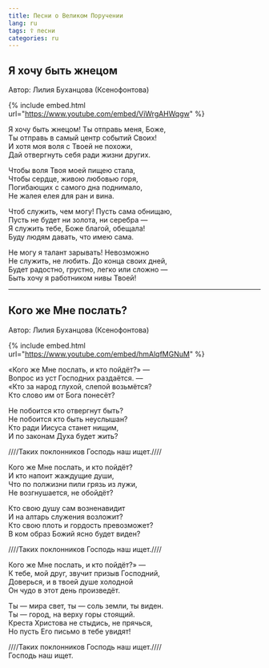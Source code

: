 ```yaml
---
title: Песни о Великом Поручении
lang: ru
tags: ☦ песни
categories: ru
---
```


## Я хочу быть жнецом

Автор: Лилия Буханцова (Ксенофонтова)

{% include embed.html url="https://www.youtube.com/embed/ViWrgAHWqgw" %}

Я хочу быть жнецом! Ты отправь меня, Боже,  
Ты отправь в самый центр событий Своих!  
И хотя моя воля с Твоей не похожи,  
Дай отвергнуть себя ради жизни других.

Чтобы воля Твоя моей пищею стала,  
Чтобы сердце, живою любовью горя,  
Погибающих с самого дна поднимало,  
Не жалея елея для ран и вина.

Чтоб служить, чем могу! Пусть сама обнищаю,  
Пусть не будет ни золота, ни серебра —  
Я служить тебе, Боже благой, обещала!  
Буду людям давать, что имею сама.

Не могу я талант зарывать! Невозможно  
Не служить, не любить. До конца своих дней,  
Будет радостно, грустно, легко или сложно —  
Быть хочу я работником нивы Твоей!

---

## Кого же Мне послать?

Автор: Лилия Буханцова (Ксенофонтова)

{% include embed.html url="https://www.youtube.com/embed/hmAlqfMGNuM" %}

«Кого же Мне послать, и кто пойдёт?» —  
Вопрос из уст Господних раздаётся. —  
«Кто за народ глухой, слепой возьмётся?  
Кто слово им от Бога понесёт?

Не побоится кто отвергнут быть?  
Не побоится кто быть неуслышан?  
Кто ради Иисуса станет нищим,  
И по законам Духа будет жить?

////Таких поклонников Господь наш ищет.////

Кого же Мне послать, и кто пойдёт?  
И кто напоит жаждущие души,  
Что по полжизни пили грязь из лужи,  
Не возгнушается, не обойдёт?

Кто свою душу сам возненавидит  
И на алтарь служения возложит?  
Кто свою плоть и гордость превозможет?  
В ком образ Божий ясно будет виден?

////Таких поклонников Господь наш ищет.////

Кого же Мне послать, и кто пойдёт?» —  
К тебе, мой друг, звучит призыв Господний,  
Доверься, и в твоей душе холодной  
Он чудо в этот день произведёт.

Ты — мира свет, ты — соль земли, ты виден.  
Ты — город, на верху горы стоящий.  
Креста Христова не стыдись, не прячься,  
Но пусть Его письмо в тебе увидят!

////Таких поклонников Господь наш ищет.////  
Господь наш ищет.
